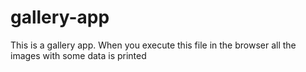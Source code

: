 # gallery-app

This is a gallery app. When you execute this file in the browser all the images with some data is printed
